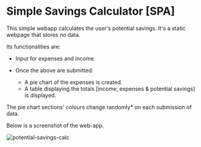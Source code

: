 # Simple Savings Calculator [SPA]

This simple webapp calculates the user's potential savings. 
It's a static webpage that stores no data.

Its functionalities are:

* Input for expenses and income.

* Once the above are submitted:
  * A pie chart of the expenses is created.
  * A table displaying the totals [income, expenses & potential savings] is displayed.

The pie chart sections' colours change randomly* on each submission of data.

Below is a screenshot of the web-app.

![potential-savings-calc](https://github.com/tonnygitonga/Simple-Savings-Calculator-SPA/assets/118627853/1eb48ed4-3430-402b-a028-3d44ed432888)

